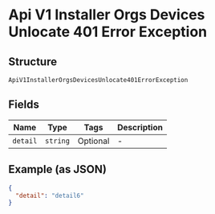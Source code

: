 
# Api V1 Installer Orgs Devices Unlocate 401 Error Exception

## Structure

`ApiV1InstallerOrgsDevicesUnlocate401ErrorException`

## Fields

| Name | Type | Tags | Description |
|  --- | --- | --- | --- |
| `detail` | `string` | Optional | - |

## Example (as JSON)

```json
{
  "detail": "detail6"
}
```

